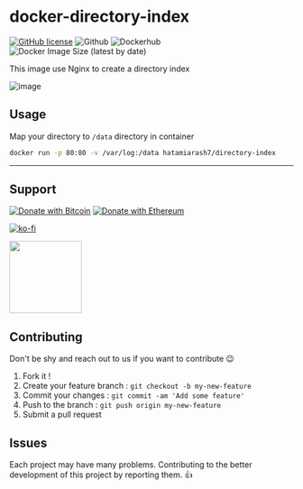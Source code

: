 # docker-directory-index

[![GitHub license](https://img.shields.io/github/license/hatamiarash7/docker-directory-index)](https://github.com/hatamiarash7/docker-directory-index/blob/master/LICENSE) ![Github](https://github.com/hatamiarash7/docker-directory-index/workflows/Github/badge.svg?branch=master) ![Dockerhub](https://github.com/hatamiarash7/docker-directory-index/workflows/Dockerhub/badge.svg?branch=master) ![Docker Image Size (latest by date)](https://img.shields.io/docker/image-size/hatamiarash7/directory-index)

This image use Nginx to create a directory index

![image](https://www.keycdn.com/img/support/nginx-directory-index-lg.webp)

## Usage

Map your directory to `/data` directory in container

```bash
docker run -p 80:80 -v /var/log:/data hatamiarash7/directory-index
```

---

## Support

[![Donate with Bitcoin](https://en.cryptobadges.io/badge/micro/bc1qmmh6vt366yzjt3grjxjjqynrrxs3frun8gnxrz)](https://en.cryptobadges.io/donate/bc1qmmh6vt366yzjt3grjxjjqynrrxs3frun8gnxrz) [![Donate with Ethereum](https://en.cryptobadges.io/badge/micro/0x0831bD72Ea8904B38Be9D6185Da2f930d6078094)](https://en.cryptobadges.io/donate/0x0831bD72Ea8904B38Be9D6185Da2f930d6078094)

[![ko-fi](https://www.ko-fi.com/img/githubbutton_sm.svg)](https://ko-fi.com/D1D1WGU9)

<div><a href="https://payping.ir/@hatamiarash7"><img src="https://cdn.payping.ir/statics/Payping-logo/Trust/blue.svg" height="128" width="128"></a></div>

## Contributing

Don't be shy and reach out to us if you want to contribute 😉

1. Fork it !
2. Create your feature branch : `git checkout -b my-new-feature`
3. Commit your changes : `git commit -am 'Add some feature'`
4. Push to the branch : `git push origin my-new-feature`
5. Submit a pull request

## Issues

Each project may have many problems. Contributing to the better development of this project by reporting them. 👍
